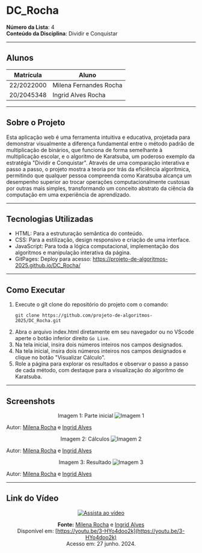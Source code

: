 # DC_Rocha

**Número da Lista**: 4  
**Conteúdo da Disciplina**: Dividir e Conquistar

---

## Alunos

| Matrícula   | Aluno                   |
|-------------|-------------------------|
| 22/2022000  | Milena Fernandes Rocha |
| 20/2045348  | Ingrid Alves Rocha     |

---

##  Sobre o Projeto

Esta aplicação web é uma ferramenta intuitiva e educativa, projetada para demonstrar visualmente a diferença fundamental entre o método padrão de multiplicação de binários, que funciona de forma semelhante à multiplicação escolar, e o algoritmo de Karatsuba, um poderoso exemplo da estratégia "Dividir e Conquistar". Através de uma comparação interativa e passo a passo, o projeto mostra a teoria por trás da eficiência algorítmica, permitindo que qualquer pessoa compreenda como Karatsuba alcança um desempenho superior ao trocar operações computacionalmente custosas por outras mais simples, transformando um conceito abstrato da ciência da computação em uma experiência de aprendizado.

---

## Tecnologias Utilizadas

- HTML: Para a estruturação semântica do conteúdo.
- CSS: Para a estilização, design responsivo e criação de uma interface.
- JavaScript: Para toda a lógica computacional, implementação dos algoritmos e manipulação interativa da página.
- GitPages: Deploy para acesso: https://projeto-de-algoritmos-2025.github.io/DC_Rocha/

---

## Como Executar

1. Execute o git clone do repositório do projeto com o comando:
   ```
   git clone https://github.com/projeto-de-algoritmos-2025/DC_Rocha.git
   ```
3. Abra o arquivo index.html diretamente em seu navegador ou no VScode aperte o botão inferior direito `Go Live`.
4. Na tela inicial, insira dois números inteiros nos campos designados.
5. Na tela inicial, insira dois números inteiros nos campos designados e clique no botão "Visualizar Cálculo".
6. Role a página para explorar os resultados e observar o passo a passo de cada método, com destaque para a visualização do algoritmo de Karatsuba.

---

## Screenshots

<p align="center">
Imagem 1: Parte inicial

  <img src="https://github.com/user-attachments/assets/e3baf694-ca90-4b9d-a8f7-98e3b7e068f0" alt="Imagem 1">


Autor: [Milena Rocha](https://github.com/milenafrocha) e [Ingrid Alves](https://github.com/alvesingrid)

</p>
<p align="center">
Imagem 2: Cálculos


  <img src="https://github.com/user-attachments/assets/da33da51-939c-4990-b41a-7f6cfcc41c7e" alt="Imagem 2">


Autor: [Milena Rocha](https://github.com/milenafrocha) e [Ingrid Alves](https://github.com/alvesingrid)
</p>
<p align="center">
Imagem 3: Resultado


  <img src="https://github.com/user-attachments/assets/599b00bb-f79a-429a-b661-f00cb8251883" alt="Imagem 3">


Autor: [Milena Rocha](https://github.com/milenafrocha) e [Ingrid Alves](https://github.com/alvesingrid)
</p>




---


## Link do Vídeo

<div align="center">

[![Assista ao vídeo](https://img.youtube.com/vi/3-HYo4doo2k/0.jpg)](https://youtu.be/3-HYo4doo2k)


**Fonte:** [Milena Rocha](https://github.com/milenafrocha) e [Ingrid Alves](https://github.com/alvesingrid)  
Disponível em: [https://youtu.be/3-HYo4doo2k](https://youtu.be/3-HYo4doo2k)  
Acesso em: 27 junho. 2024.

</div>

